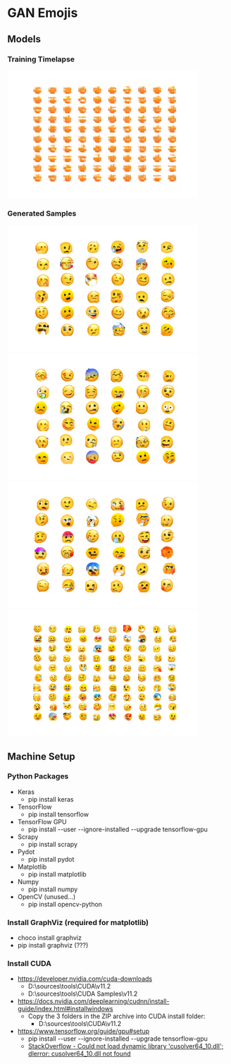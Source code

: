 # GAN Emojis

## Models

### Training Timelapse

![Training Timelapse](assets/training-timelapse.gif)

### Generated Samples

![emojis_e068_r4](assets/emojis_e068_r4.png)
![emojis_e079_r4](assets/emojis_e079_r4.png)
![emojis_e097_r4](assets/emojis_e097_r4.png)
![emojis_training_e005_r5](assets/emojis_training_e005_r5.png)

## Machine Setup

### Python Packages

* Keras
  * pip install keras
* TensorFlow
  * pip install tensorflow
* TensorFlow GPU
  * pip install --user --ignore-installed --upgrade tensorflow-gpu
* Scrapy
  * pip install scrapy
* Pydot
  * pip install pydot
* Matplotlib
  * pip install matplotlib
* Numpy
  * pip install numpy
* OpenCV (unused...)
  * pip install opencv-python

### Install GraphViz (required for matplotlib)

* choco install graphviz
* pip install graphviz (???)

### Install CUDA

* <https://developer.nvidia.com/cuda-downloads>
  * D:\sources\tools\CUDA\v11.2
  * D:\sources\tools\CUDA Samples\v11.2
* <https://docs.nvidia.com/deeplearning/cudnn/install-guide/index.html#installwindows>
  * Copy the 3 folders in the ZIP archive into CUDA install folder:
    * D:\sources\tools\CUDA\v11.2
* <https://www.tensorflow.org/guide/gpu#setup>
  * pip install --user --ignore-installed --upgrade tensorflow-gpu
  * [StackOverflow - Could not load dynamic library 'cusolver64_10.dll'; dlerror: cusolver64_10.dll not found](https://stackoverflow.com/questions/65608713/tensorflow-gpu-could-not-load-dynamic-library-cusolver64-10-dll-dlerror-cuso)